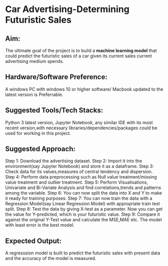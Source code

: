 # Car Advertising-Determining Futuristic Sales


## Aim:

The ultimate goal of the project is to build a **machine learning model** that could predict the futuristic sales of a car given its current sales current advertising medium spends.

## Hardware/Software Preference:
A windows PC with windows 10 or higher software/ Macbook updated to the latest version is Preferrable.

## Suggested Tools/Tech Stacks:
Python 3 latest version, Jupyter Notebook, any similar IDE with its most recent version,with necessary libraries/dependencies/packages could be used for working in this project.


## Suggested Approach: 

Step 1:  Download the advertising dataset.
Step 2:  Import it into the environment(say Jupyter Notebook) and store it as a dataframe.
Step 3:  Check data for its values,measures of central tendency and dispersion.
Step 4: Perform data preprocessing such as Null value treatment/missing value treatment and outlier treatment.
Step 5: Perform Visualisations, Univariate and Bi-Variate Analysis and find correlations,trends and patterns among the variable.
Step 6: You can now split the data into X and Y to make it ready for training purposes.
Step 7: You can now train the data with a Regression Model(say Linear Regression Model) with appropriate train test split. 
Step 8: Test the data by giving X-test as a parameter. Now you can get the value for Y-predicted, which is your futuristic value.
Step 9: Compare it against the original Y-Test value and calculate the MSE,MAE etc. The model with least error is the best model.

## Expected Output:

A regresssion model is built to predict the futuristic sales with present data and the accuracy of the model is measured.


